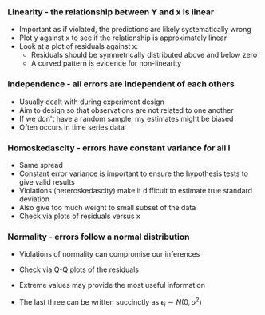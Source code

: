 ### Linearity - the relationship between Y and x is linear
- Important as if violated, the predictions are likely systematically wrong
- Plot y against x to see if the relationship is approximately linear
- Look at a plot of residuals against x:
	- Residuals should be symmetrically distributed above and below zero
	- A curved pattern is evidence for non-linearity

### Independence - all errors are independent of each others
- Usually dealt with during experiment design
- Aim to design so that observations are not related to one another
- If we don't have a random sample, my estimates might be biased
- Often occurs in time series data

### Homoskedascity - errors have constant variance for all i
- Same spread
- Constant error variance is important to ensure the hypothesis tests to give valid results
- Violations (heteroskedascity) make it difficult to estimate true standard deviation
- Also give too much weight to small subset of the data
- Check via plots of residuals versus x

### Normality - errors follow a normal distribution
- Violations of normality can compromise our inferences
- Check via Q-Q plots of the residuals
- Extreme values may provide the most useful information

- The last three can be written succinctly as $\epsilon_i \sim N(0, \sigma^2)$
